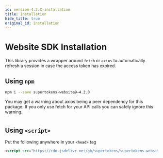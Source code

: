 ```yaml
---
id: version-4.2.X-installation
title: Installation
hide_title: true
original_id: installation
---
```


# Website SDK Installation

This library provides a wrapper around ```fetch``` or ```axios``` to automatically refresh a session in case the access token has expired.

## Using ```npm```

```bash
npm i --save supertokens-website@~4.2.0
```

<div class="specialNote" style="margin-bottom: 40px">
You may get a warning about axios being a peer dependency for this package. If you only use fetch for your API calls you can safely ignore this warning.
</div>

## Using ```<script>```
Put the following anywhere in your ```<head>``` tag

```html
<script src="https://cdn.jsdelivr.net/gh/supertokens/supertokens-website@4.2/bundle/bundle.js"></script>
```
